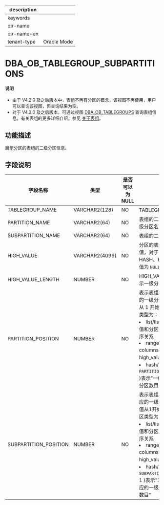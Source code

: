 |description||
|---|---|
|keywords||
|dir-name||
|dir-name-en||
|tenant-type|Oracle Mode|

# DBA_OB_TABLEGROUP_SUBPARTITIONS 

<main id="notice" type='explain'>
<h4>说明</h4>
<ul>
<li>由于 V4.2.0 及之后版本中，表组不再有分区的概念，该视图不再使用，用户可以查询该视图，但查询结果为空。</li>
<li>对于 V4.2.0 及之后版本，可通过视图 <a href="14900.dba_ob_tablegroups-of-oracle-mode.md">DBA_OB_TABLEGROUPS</a> 查询表组信息。有关表组的更多详细介绍，参见 <a href="../../../300.database-object-management/200.manage-object-of-oracle-mode/300.manage-table-groups-of-oracle-mode/100.about-table-groups-of-oracle-mode.md">关于表组</a>。</li>
</ul>
</main>

## 功能描述 

展示分区的表组的二级分区信息。

## 字段说明 



|         字段名称          |       类型       | 是否可以为 NULL |        描述        |
|-----------------------|----------------|------------|----------------------------------------------------------------------|
| TABLEGROUP_NAME       | VARCHAR2(128)  | NO         | TABLEGROUP 名称    |
| PARTITION_NAME        | VARCHAR2(64)   | NO         | 表组的二级分区对应的一级分区名  |
| SUBPARTITION_NAME     | VARCHAR2(64)   | NO         | 表组的二级分区名         |
| HIGH_VALUE            | VARCHAR2(4096) | NO         | 分区的表组的二级分区值，对于二级分区类型为 HASH、KEY 的表组，该值为 `NULL`                                                       |
| HIGH_VALUE_LENGTH     | NUMBER         | NO         | HIGH_VALUE 有效时，表示一级分区值的字符长度                                                                         |
| PARTITION_POSITION    | NUMBER         | NO         | 表示表组的二级分区对应的一级分区的编号，该值从 1 开始。对于一级分区类型为： <li> list/list columns：该值和分区创建时间满足偏序关系   <li> range/range columns：该值和 high_value 满足偏序关系   <li> hash/key：( `PARTITION_POSITION` - 1 )表示"一级分区值 % 一级分区数目"    |
| SUBPARTITION_POSITION | NUMBER         | NO         | 表示表组的二级分区在对应的一级分区的编号，该值从1开始。对于二级分区类型为： <li> list/list columns：该值和分区创建时间满足偏序关系   <li> range/range columns：该值和 high_value 满足偏序关系   <li> hash/key：( `SUBPARTITION_POSITION`- 1 )表示"二级分区值 % 对应的一级分区的二级分区数目"           |


